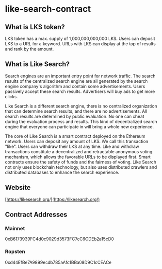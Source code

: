 # like-search-contract

## What is LKS token?
LKS token has a max. supply of 1,000,000,000,000 LKS. Users can deposit LKS to a URL for a keyword. URLs with LKS can display at the top of results and rank by the amount.

## What is Like Search?
Search engines are an important entry point for network traffic. The search results of the centralized search engine are all generated by the search engine company's algorithm and contain some advertisements. Users passively accept these search results. Advertisers will buy ads to get more clicks.

Like Search is a different search engine, there is no centralized organization that can determine search results, and there are no advertisements. All search results are determined by public evaluation. No one can cheat during the evaluation process and results. This kind of decentralized search engine that everyone can participate in will bring a whole new experience.

The core of Like Search is a smart contract deployed on the Ethereum network. Users can deposit any amount of LKS. We call this transaction "like". Users can withdraw their LKS at any time. Like and withdraw transactions constitute a decentralized and retractable anonymous voting mechanism, which allows the favorable URLs to be displayed first. Smart contracts ensure the safety of funds and the fairness of voting. Like Search not only uses blockchain technology, but also uses distributed crawlers and distributed databases to enhance the search experience.

## Website
[https://likesearch.org/](https://likesearch.org/)

## Contract Addresses
### Mainnet
0xB6173939FC4d0c9029d3573FC7cC6CDEb2a15cD0
### Ropsten
0xd44EfBe7A9899ecdb785aAfc1BBa08D9C1cCEACe